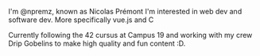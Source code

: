 I'm @npremz, known as Nicolas Prémont
I'm interested in web dev and software dev.
More specifically vue.js and C

Currently following the 42 cursus at Campus 19 and working with my crew Drip Gobelins to make high quality and fun content :D.

<!---
npremz/npremz is a ✨ special ✨ repository because its `README.md` (this file) appears on your GitHub profile.
You can click the Preview link to take a look at your changes.
--->
